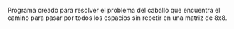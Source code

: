 Programa creado para resolver el problema del caballo que encuentra el camino para pasar por todos los espacios sin repetir en una matriz de 8x8.
